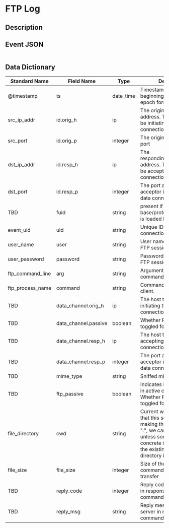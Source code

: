 # FTP Log

## Description

## Event JSON

```json
```

## Data Dictionary

|	        Standard Name       	|            Field Name             |       	    Type            	|   	    Description          	|	     Sample Value           	|
|	-------------------------------	|	-------------------------------	|	-------------------------------	|	-------------------------------	|	-------------------------------	|
|     @timestamp     |     ts               |     date_time     |        Timestamp of the beginning of the event in epoch format     |     `1300475167.096535`  |
|     src_ip_addr     |     id.orig_h     |     ip     |     The originating/source IP address. The host that will be initiating the data connection     |     `10.1.1.1`     |
|     src_port     |     id.orig_p          |     integer     |       The originating/source port        |     `37682`     |
|     dst_ip_addr     |     id.resp_h     |     ip     |     The responding/destination IP address. The host that will be accepting the data connection     |     `10.2.2.2`     |
|     dst_port     |     id.resp_p     |     integer     |     The port at which the acceptor is listening for the data connection     |     `21`     |
|     TBD     |     fuid     |     string     |     present if base/protocols/ftp/files.bro is loaded File unique ID.  |     ``     |
|     event_uid     |     uid     |     string     |     Unique ID for the connection.     |     `CHhAvVGS1DHFjwGM9`     |
|     user_name     |     user     |     string     |     User name for the current FTP session.  |   `bobsyauncle`   |
|     user_password     |     password     |     string     |     Password for the current FTP session if captured.   |   `bobspassword`  |
|     ftp_command_line     |     arg     |     string     |     Argument for the command if one is given.    |     ``     |
|     ftp_process_name     |     command     |     string     |     Command given by the client. |   `PASV`  |
|     TBD     |     data_channel.orig_h     |     ip     |     The host that will be initiating the data connection.    |     ``     |
|     TBD     |     data_channel.passive     |     boolean     |     Whether PASV mode is toggled for control channel     |     ``     |
|     TBD     |     data_channel.resp_h     |     ip     |     The host that will be accepting the data connection     |     ``     |
|     TBD     |     data_channel.resp_p     |     integer     |     The port at which the acceptor is listening for the data connection     |     ``     |
|     TBD     |     mime_type     |     string     |     Sniffed mime type of file     |     ``     |
|     TBD     |     ftp_passive     |     boolean     |     Indicates if the session is in active or passive mode. Whether PASV mode is toggled for control channel     |     ``     |
|     file_directory     |     cwd     |     string     |     Current working directory that this session is in. By making the default value ".", we can indicate that unless something more concrete is discovered that the existing but unknown directory is ok to use     |     ``     |
|     file_size     |     file_size     |     integer     |     Size of the file if the command indicates a file transfer     |     ``     |
|     TBD     |     reply_code     |     integer     |     Reply code from the server in response to the command     |     ``     |
|     TBD     |     reply_msg     |     string     |     Reply message from the server in response to the command     |     ``     |